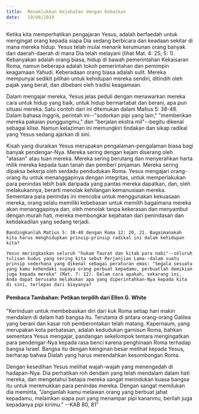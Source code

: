 ```yaml
---
title:  Menaklukkan Kejahatan dengan Kebaikan
date:   19/08/2019
---
```


Ketika kita memperhatikan pengajaran Yesus, adalah berfaedah untuk mengingat orang kepada siapa Dia sedang berbicara dan keadaan sekitar di mana mereka hidup. Yesus telah mulai menarik kerumunan orang banyak dari daerah-daerah di mana Dia telah melayani (lihat Mat. 4: 25; 5: 1). Kebanyakan adalah orang biasa, hidup di bawah pemerintahan Kekaisaran Roma, namun beberapa adalah tokoh pemerintahan dan pemimpin keagamaan Yahudi. Keberadaan orang biasa adalah sulit. Mereka mempunyai sedikit pilihan untuk kehidupan mereka sendiri, ditindih oleh pajak yang berat, dan dibebani oleh tradisi keagamaan.

Dalam mengajar mereka, Yesus jelas peduli dengan menawarkan mereka cara untuk hidup yang baik, untuk hidup bermartabat dan berani, apa pun situasi mereka. Satu contoh dari ini ditemukan dalam Matius 5: 38-48. Dalam bahasa Inggris, perintah ini--"sodorkan pipi yang lain," "memberikan mereka pakaian punggungmu," dan "berjalan ekstra mil"--begitu dikenal sebagai klise. Namun kelaziman ini memungkiri tindakan dan sikap radikal yang Yesus sedang ajarkan di sini.

Kisah yang diuraikan Yesus merupakan pengalaman-pengalaman biasa bagi banyak pendengar-Nya. Mereka sering dengan kejam diserang oleh "atasan" atau tuan mereka. Mereka sering berutang dan menyerahkan harta milik mereka kepada tuan tanah dan pemberi pinjaman. Mereka sering dipaksa bekerja oleh serdadu pendudukan Roma. Yesus mengajari orang-orang itu untuk menanggapinya dengan integritas, untuk memperlakukan para penindas lebih baik daripada yang pantas mereka dapatkan, dan, oleh melakukannya, berarti menolak kehilangan kemanusiaan mereka. Sementara para penindas ini mencoba untuk menggunakan kekuasaan mereka, orang selalu memiliki kebebasan untuk memilih bagaimana mereka akan menanggapinya dan, oleh menolak tanpa kekerasan dan menyambut dengan murah hati, mereka membongkar kejahatan dari penindasan dan ketidakadilan yang sedang terjadi. 

`Bandingkanlah Matius 5: 38-48 dengan Roma 12: 20, 21. Bagaimanakah kita harus menghidupkan prinsip-prinsip radikal ini dalam kehidupan kita?`

`Yesus meringkaskan seluruh "hukum Taurat dan kitab para nabi"--seluruh tulisan kudus yang sering kita sebut Perjanjian Lama--dalam suatu prinsip sederhana yang dikenal sebagai peraturan emas: "Segala sesuatu yang kamu kehendaki supaya orang perbuat kepadamu, perbuatlah demikian juga kepada mereka" (Mat. 7: 12). Dalam cara apakah, sekarang ini, Anda dapat berusaha melakukan apa yang diperintahkan-Nya kepada kita di sini, terlepas dari biayanya?`

#### Pembaca Tambahan: Petikan terpilih dari Ellen G. White

"Kerinduan untuk membebaskan diri dari kuk Roma setiap hari makin mendalam di dalam hati bangsa itu. Terutama di antara orang-orang Galilea yang berani dan kasar roh pemberontakan telah matang. Kapernaum, yang merupakan kota perbatasan, adalah kedudukan garnisun Roma, bahkan sementara Yesus mengajar, pandangan sekelompok tentara mengingatkan para pendengar-Nya kepada rasa benci karena penghinaan Roma terhadap bangsa Israel. Bangsa itu dengan keinginan besar melihat kepada Yesus, berharap bahwa Dialah yang harus merendahkan kesombongan Roma. 

Dengan kesedihan Yesus melihat wajah-wajah yang menengadah di hadapan-Nya. Dia perhatikan roh dendam yang telah mendalam dalam hati mereka, dan mengetahui betapa mereka sangat merindukan kuasa bangsa itu untuk meremukkan para penindas mereka. Dengan sangat memilukan dia meminta, “Janganlah kamu melawan orang yang berbuat jahat kepadamu, melainkan siapa pun yang menampar pipi kananmu, berilah juga kepadanya pipi kirimu.” --KAB 80, 81"